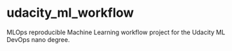 # udacity_ml_workflow
MLOps reproducible Machine Learning workflow project for the Udacity ML DevOps nano degree.
